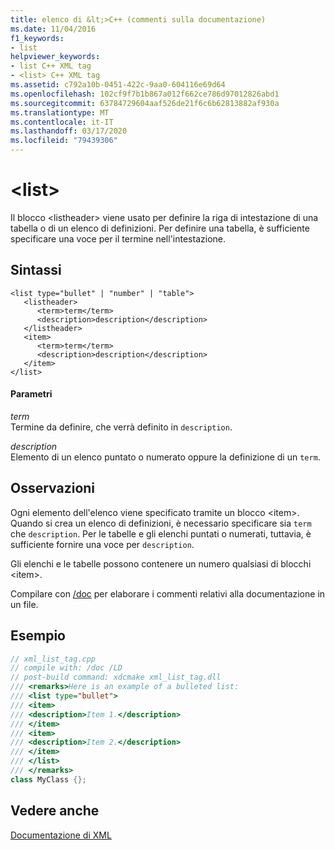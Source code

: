 ```yaml
---
title: elenco di &lt;>C++ (commenti sulla documentazione)
ms.date: 11/04/2016
f1_keywords:
- list
helpviewer_keywords:
- list C++ XML tag
- <list> C++ XML tag
ms.assetid: c792a10b-0451-422c-9aa0-604116e69d64
ms.openlocfilehash: 102cf9f7b1b867a012f662ce786d97012826abd1
ms.sourcegitcommit: 63784729604aaf526de21f6c6b62813882af930a
ms.translationtype: MT
ms.contentlocale: it-IT
ms.lasthandoff: 03/17/2020
ms.locfileid: "79439306"
---
```

# <a name="ltlistgt"></a>&lt;list&gt;

Il blocco \<listheader> viene usato per definire la riga di intestazione di una tabella o di un elenco di definizioni. Per definire una tabella, è sufficiente specificare una voce per il termine nell'intestazione.

## <a name="syntax"></a>Sintassi

```
<list type="bullet" | "number" | "table">
   <listheader>
      <term>term</term>
      <description>description</description>
   </listheader>
   <item>
      <term>term</term>
      <description>description</description>
   </item>
</list>
```

#### <a name="parameters"></a>Parametri

*term*<br/>
Termine da definire, che verrà definito in `description`.

*description*<br/>
Elemento di un elenco puntato o numerato oppure la definizione di un `term`.

## <a name="remarks"></a>Osservazioni

Ogni elemento dell'elenco viene specificato tramite un blocco \<item>. Quando si crea un elenco di definizioni, è necessario specificare sia `term` che `description`. Per le tabelle e gli elenchi puntati o numerati, tuttavia, è sufficiente fornire una voce per `description`.

Gli elenchi e le tabelle possono contenere un numero qualsiasi di blocchi \<item>.

Compilare con [/doc](doc-process-documentation-comments-c-cpp.md) per elaborare i commenti relativi alla documentazione in un file.

## <a name="example"></a>Esempio

```cpp
// xml_list_tag.cpp
// compile with: /doc /LD
// post-build command: xdcmake xml_list_tag.dll
/// <remarks>Here is an example of a bulleted list:
/// <list type="bullet">
/// <item>
/// <description>Item 1.</description>
/// </item>
/// <item>
/// <description>Item 2.</description>
/// </item>
/// </list>
/// </remarks>
class MyClass {};
```

## <a name="see-also"></a>Vedere anche

[Documentazione di XML](xml-documentation-visual-cpp.md)
